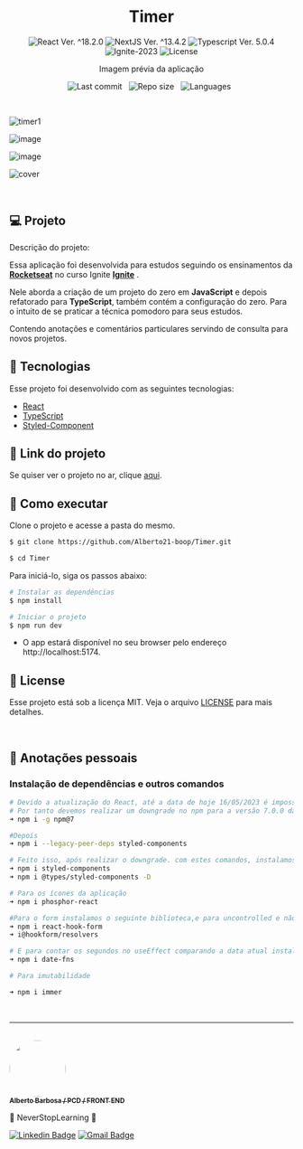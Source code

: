 <h1 align="center">Timer</h1>

<p align="center">
  <img 
    src="https://img.shields.io/badge/React-%5E18.2.6-blue" 
    alt="React Ver. ^18.2.0"
  />
   <img 
    src="https://img.shields.io/badge/NextJS-%5E13.4.2-black" 
    alt="NextJS Ver. ^13.4.2"
  />
  <img 
    src="https://img.shields.io/badge/Typescript-%5E5.0.4-blue"
    alt="Typescript Ver. 5.0.4" 
  />
  <img
    src="https://img.shields.io/badge/Ignite-2023-green" 
    alt="Ignite-2023"
  />
  <img 
    alt="License"
    src="https://img.shields.io/static/v1?label=license&message=MIT&color=E51C44&labelColor=0A1033"
  />
</p>

<div align="center">
  
  Imagem prévia da aplicação

![Last commit](https://img.shields.io/github/last-commit/Alberto21-boop/Timer.git?color=4DA1CD "Last commit") &nbsp;
![Repo size](https://img.shields.io/github/repo-size/Alberto21-boop/Timer.git?color=4DA1CD "Repo size") &nbsp;
![Languages](https://img.shields.io/github/languages/count/Alberto21-boop/Timer.git?color=4DA1CD "Languages") &nbsp;

</div>

<br>

![timer1](https://github.com/Alberto21-boop/Timer/assets/85910024/109fc16a-1174-4548-8d16-bcb7f04d0a56)

![image](https://github.com/Alberto21-boop/Timer/assets/85910024/25fac3fc-667a-4f82-9891-a0ba705c5aba)

![image](https://github.com/Alberto21-boop/Timer/assets/85910024/4673c90d-8bec-43f6-be5c-ccc936395737)

![cover](.github/project-preview.png?style=flat)

<br>

## 💻 Projeto

Descrição do projeto:

Essa aplicação foi desenvolvida para estudos seguindo os ensinamentos da **[Rocketseat](https://www.rocketseat.com.br/)** no curso Ignite **[Ignite](https://www.rocketseat.com.br/ignite)** .

Nele aborda a criação de um projeto do zero em <strong>JavaScript</strong> e depois refatorado para <strong>TypeScript</strong>, também contém a configuração do zero.
Para o intuito de se praticar a técnica pomodoro para seus estudos.

Contendo anotações e comentários particulares servindo de consulta para novos projetos.

## 🧪 Tecnologias

Esse projeto foi desenvolvido com as seguintes tecnologias:

- [React](https://reactjs.org)
- [TypeScript](https://www.typescriptlang.org/)
- [Styled-Component](https://styled-components.com/docs)

## 🔗 Link do projeto

Se quiser ver o projeto no ar, clique [aqui](https://timer-eenr11bs6-alberto21-boop.vercel.app).

## 🚀 Como executar

Clone o projeto e acesse a pasta do mesmo.

```bash
$ git clone https://github.com/Alberto21-boop/Timer.git

$ cd Timer
```

Para iniciá-lo, siga os passos abaixo:

```bash
# Instalar as dependências
$ npm install

# Iniciar o projeto
$ npm run dev
```

- O app estará disponível no seu browser pelo endereço http://localhost:5174.

## 📝 License

Esse projeto está sob a licença MIT. Veja o arquivo [LICENSE](./LICENSE.md) para mais detalhes.

<br />

## 📓 Anotações pessoais

<h3>Instalação de dependências e outros comandos</h3>

```bash
# Devido a atualização do React, até a data de hoje 16/05/2023 é impossível instalar a biblioteca styled-components.
# Por tanto devemos realizar um downgrade no npm para a versão 7.0.0 da seguinte forma:
➜ npm i -g npm@7

#Depois
➜ npm i --legacy-peer-deps styled-components

# Feito isso, após realizar o downgrade. com estes comandos, instalamos o styled-component da seguinte forma:
➜ npm i styled-components
➜ npm i @types/styled-components -D

# Para os ícones da aplicação
➜ npm i phosphor-react

#Para o form instalamos o seguinte biblioteca,e para uncontrolled e não "sobrecarregarmos a pagina"
➜ npm i react-hook-form
➜ i@hookform/resolvers

# E para contar os segundos no useEffect comparando a data atual instalar o seguinte pacote
➜ npm i date-fns

# Para imutabilidade

➜ npm i immer

```

<br />

---

<br />

<a href="https://github.com/Alberto21-boop">
 <img src="https://github.com/Alberto21-boop.png" width="100px;" alt="" style="border-radius:50%" />
 <br />
 <sub><b>Alberto Barbosa / PCD / FRONT END</b></sub></a>

💠 NeverStopLearning 💠

[![Linkedin Badge](https://img.shields.io/badge/-Alberto-blue?style=flat-square&logo=Linkedin&logoColor=white&link=https://www.linkedin.com/in/alberto-barbosa-comercial/)](https://www.linkedin.com/in/alberto-barbosa-comercial/)
[![Gmail Badge](https://img.shields.io/badge/-albertobarbosa0003@gmail.com-c14438?style=flat-square&logo=Gmail&logoColor=white&link=mailto:albertobarbosa0003@gmail.com)](mailto:albertobarbosa0003@gmail.com)

```

```
